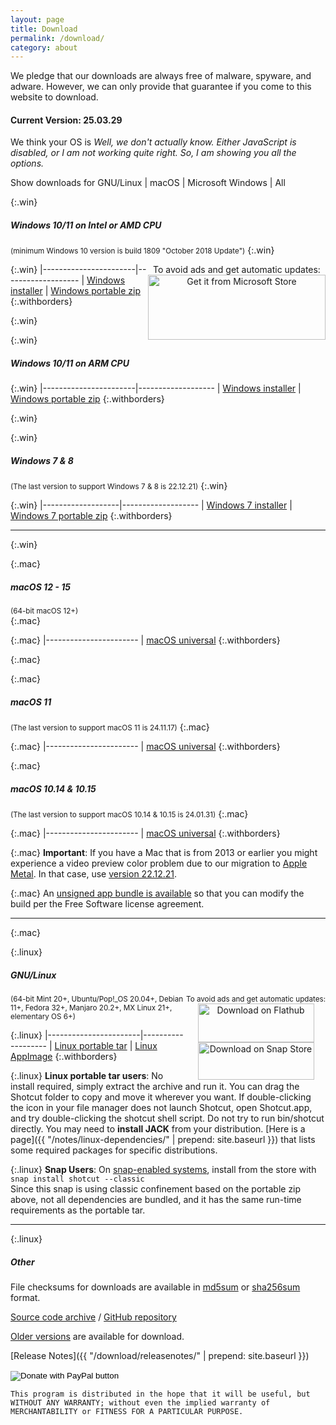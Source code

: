 ```yaml
---
layout: page
title: Download
permalink: /download/
category: about
---
```


We pledge that our downloads are always free of
malware, spyware, and adware. However, we can only provide that guarantee if you come to this website
to download.

#### Current Version: 25.03.29

<div class="OSTEST">
  <p>
  We think your OS is
    <span id="pOSTEST" style="font-style: italic">
      Well, we don't actually know.
      Either JavaScript is disabled, or I am not working quite right.
      So, I am showing you all the options.
    </span>
  </p>
  <p>
    Show downloads for
    <a class="show_links" id='os_linux'>GNU/Linux</a>&nbsp;| 
    <a class="show_links" id='os_mac'>macOS</a>&nbsp;| 
    <a class="show_links" id='os_win'>Microsoft&nbsp;Windows</a>&nbsp;| 
    <a class="show_links" id='os_all'>All</a>
  </p>
</div>

{:.win}
##### Windows 10/11 on Intel or AMD CPU
<small>(minimum Windows 10 version is build 1809 "October 2018 Update")</small>
{:.win}

<div class="win" style='float: right; text-align: center'>
To avoid ads and get automatic updates:<br>
<a href='//www.microsoft.com/store/apps/9PLNFFL3P6LR?cid=storebadge&ocid=badge'><img src='https://developer.microsoft.com/store/badges/images/English_get-it-from-MS.png' alt='Get it from Microsoft Store' style='width: 284px; height: 104px;'/></a>
</div>

{:.win}
|-----------------------|-------------------
| [Windows installer](https://sourceforge.net/projects/shotcut/files/v25.03.29/shotcut-win64-250329.exe/download) | [Windows portable zip](https://sourceforge.net/projects/shotcut/files/v25.03.29/shotcut-win64-250329.zip/download)
{:.withborders}

{:.win}
&nbsp;

{:.win}
##### Windows 10/11 on ARM CPU

{:.win}
|-----------------------|-------------------
| [Windows installer](https://sourceforge.net/projects/shotcut/files/v25.03.29/shotcut-win_ARM-250329.exe/download) | [Windows portable zip](https://sourceforge.net/projects/shotcut/files/v25.03.29/shotcut-win_ARM-250329.zip/download)
{:.withborders}

{:.win}
&nbsp;

{:.win}
##### Windows 7 & 8
<small>(The last version to support Windows 7 & 8 is 22.12.21)</small>
{:.win}

{:.win}
|-------------------|-------------------
| [Windows 7 installer](https://sourceforge.net/projects/shotcut/files/v22.12.21/shotcut-win64-221221.exe/download) | [Windows 7 portable zip](https://sourceforge.net/projects/shotcut/files/v22.12.21/shotcut-win64-221221.zip/download)
{:.withborders}

---
{:.win}

{:.mac}
##### macOS 12 - 15
<small>(64-bit macOS 12+)</small>  
{:.mac}

{:.mac}
|-----------------------
| [macOS universal](https://sourceforge.net/projects/shotcut/files/v25.03.29/shotcut-macos-250329.dmg/download)
{:.withborders}

{:.mac}
&nbsp;

{:.mac}
##### macOS 11
<small>(The last version to support macOS 11 is 24.11.17)</small>
{:.mac}

{:.mac}
|-----------------------
| [macOS universal](https://sourceforge.net/projects/shotcut/files/v24.11.17/shotcut-macos-241117.dmg/download)
{:.withborders}

{:.mac}
##### macOS 10.14 & 10.15
<small>(The last version to support macOS 10.14 & 10.15 is 24.01.31)</small>
{:.mac}

{:.mac}
|-----------------------
| [macOS universal](https://sourceforge.net/projects/shotcut/files/v24.01.28/shotcut-macos-240131.dmg/download)
{:.withborders}

{:.mac}
**Important**: If you have a Mac that is from 2013 or earlier you might experience a video preview color problem due to our migration to [Apple Metal](https://developer.apple.com/metal/). In that case, use [version 22.12.21](https://sourceforge.net/projects/shotcut/files/v22.12.21/shotcut-macos-221221.dmg/download).

{:.mac}
An [unsigned app bundle is available](https://sourceforge.net/projects/shotcut/files/v25.03.29/shotcut-macos-unsigned-250329.dmg/download) so that you
can modify the build per the Free Software license agreement.

---
{:.mac}

{:.linux}
##### GNU/Linux

<div class="linux" style='float: right; text-align: center'>
<small>To avoid ads and get automatic updates:</small><br>
<a href='https://flathub.org/apps/details/org.shotcut.Shotcut'><img
width='186' height='62' alt='Download on Flathub'
src='https://flathub.org/assets/badges/flathub-badge-en.png'/></a>
<br>
<a href='https://snapcraft.io/shotcut'><img width='186' height='60'
alt='Download on Snap Store' 
src='https://raw.githubusercontent.com/snapcore/snap-store-badges/master/EN/%5BEN%5D-snap-store-black.png'></a>
</div>

<small class="linux">(64-bit Mint 20+, Ubuntu/Pop!_OS 20.04+, Debian 11+, Fedora 32+, Manjaro 20.2+, MX Linux 21+, elementary OS 6+)</small>

{:.linux}
|-----------------------|-------------------
| [Linux portable tar](https://sourceforge.net/projects/shotcut/files/v25.03.29/shotcut-linux-x86_64-250329.txz/download) | [Linux AppImage](https://sourceforge.net/projects/shotcut/files/v25.03.29/shotcut-linux-x86_64-250329.AppImage/download)
{:.withborders}

{:.linux}
**Linux portable tar users**: No install required, simply extract the archive and run
it. You can drag the Shotcut folder to copy and move it wherever you
want. If double-clicking the icon in your file manager does not launch
Shotcut, open Shotcut.app, and try double-clicking the shotcut shell
script. Do not try to run bin/shotcut directly. You may need to **install
JACK** from your distribution.
[Here is a page]({{ "/notes/linux-dependencies/" | prepend: site.baseurl }})
that lists some required packages for specific distributions.

{:.linux}
**Snap Users**: On [snap-enabled systems](https://snapcraft.io/docs/core/install), install
from the store with `snap install shotcut --classic`  
Since this snap is using classic confinement based on the portable zip above,
not all dependencies are bundled, and it has the same run-time requirements as
the portable tar.

---
{:.linux}

##### Other

File checksums for downloads are available in
[md5sum](https://github.com/mltframework/shotcut/releases/download/v25.03.29/md5sums.txt)
or [sha256sum](https://github.com/mltframework/shotcut/releases/download/v25.03.29/sha256sums.txt) format.

[Source code
archive](https://github.com/mltframework/shotcut/releases/download/v25.03.29/shotcut-src-250329.txz)
/ [GitHub repository](https://github.com/mltframework/shotcut)

[Older versions](https://github.com/mltframework/shotcut/releases/) are
available for download.

[Release Notes]({{ "/download/releasenotes/" | prepend: site.baseurl }})

<form action="https://www.paypal.com/donate" method="post" target="_top">
<input type="hidden" name="hosted_button_id" value="XD364WFCHD46N" />
<input type="image" src="https://www.paypalobjects.com/en_US/i/btn/btn_donate_LG.gif" border="0" name="submit" title="PayPal - The safer, easier way to pay online!" alt="Donate with PayPal button" />
<img alt="" border="0" src="https://www.paypal.com/en_US/i/scr/pixel.gif" width="1" height="1" />
</form>

`This program is distributed in the hope that it will be useful, but
WITHOUT ANY WARRANTY; without even the implied warranty of MERCHANTABILITY
or FITNESS FOR A PARTICULAR PURPOSE.`

<script src="{{ "/assets/js/platform.js" | prepend: site.baseurl }}"></script>
<script src="{{ "/assets/js/platform-display.js" | prepend: site.baseurl }}"></script>
